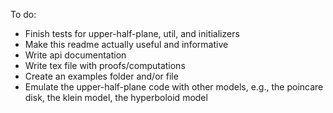To do:

- Finish tests for upper-half-plane, util, and initializers
- Make this readme actually useful and informative
- Write api documentation
- Write tex file with proofs/computations
- Create an examples folder and/or file
- Emulate the upper-half-plane code with other models, e.g., the poincare disk, the klein model, the hyperboloid model